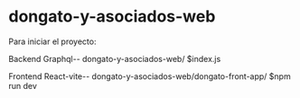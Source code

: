 # dongato-y-asociados-web

Para iniciar el proyecto:

Backend Graphql-- 
dongato-y-asociados-web/ $index.js

Frontend React-vite-- 
dongato-y-asociados-web/dongato-front-app/ $npm run dev
